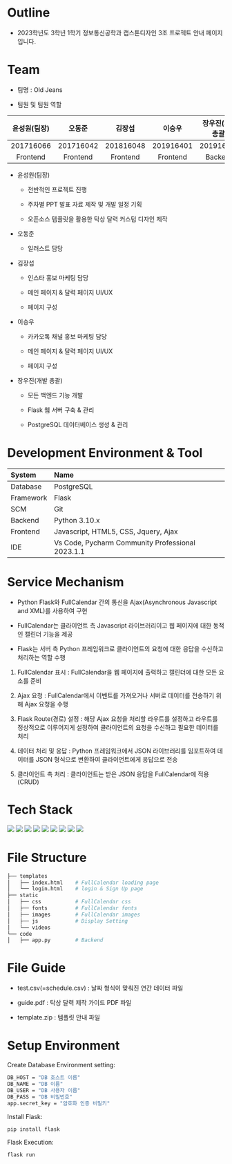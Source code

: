 # Outline
* 2023학년도 3학년 1학기 정보통신공학과 캡스톤디자인 3조 프로젝트 안내 페이지입니다.

# Team
* 팀명 : Old Jeans
 
* 팀원 및 팀원 역할

|윤성원(팀장)|오동준|김장섭|이승우|장우진(개발 총괄)|
|:---------------------:|:---------------------:|:---------------------:|:---------------------:|:---------------------:|
|201716066|201716042|201816048|201916401|201916071|
|Frontend|Frontend|Frontend|Frontend|Backend|

* 윤성원(팀장)

  * 전반적인 프로젝트 진행 
  
  * 주차별 PPT 발표 자료 제작 및 개발 일정 기획
  
  * 오픈소스 템플릿을 활용한 탁상 달력 커스텀 디자인 제작

* 오동준
 
  * 일러스트 담당

* 김장섭

  * 인스타 홍보 마케팅 담당
  
  * 메인 페이지 & 달력 페이지 UI/UX

  * 페이지 구성

* 이승우 

  * 카카오톡 채널 홍보 마케팅 담당
  
  * 메인 페이지 & 달력 페이지 UI/UX

  * 페이지 구성

* 장우진(개발 총괄)

  * 모든 백엔드 기능 개발
  
  * Flask 웹 서버 구축 & 관리
  
  * PostgreSQL 데이터베이스 생성 & 관리

# Development Environment & Tool

|System|Name|
|:---|:---|
|Database|PostgreSQL|
|Framework|Flask|
|SCM|Git|
|Backend|Python 3.10.x|
|Frontend|Javascript, HTML5, CSS, Jquery, Ajax|
|IDE|Vs Code, Pycharm Community Professional 2023.1.1|

# Service Mechanism

* Python Flask와 FullCalendar 간의 통신을 Ajax(Asynchronous Javascript and XML)를 사용하여 구현

* FullCalendar는 클라이언트 측 Javascript 라이브러리이고 웹 페이지에 대한 동적인 캘린더 기능을 제공

* Flask는 서버 측 Python 프레임워크로 클라이언트의 요청에 대한 응답을 수신하고 처리하는 역할 수행

1. FullCalendar 표시 : FullCalendar을 웹 페이지에 출력하고 캘린더에 대한 모든 요소를 준비

2. Ajax 요청 : FullCalendar에서 이벤트를 가져오거나 서버로 데이터를 전송하기 위해 Ajax 요청을 수행

3. Flask Route(경로) 설정 : 해당 Ajax 요청을 처리할 라우트를 설정하고 라우트를 정상적으로 이루어지게 설정하여 클라이언트의 요청을 수신하고 필요한 데이터를 처리

4. 데이터 처리 및 응답 : Python 프레임워크에서 JSON 라이브러리를 임포트하여 데이터를 JSON 형식으로 변환하여 클라이언트에게 응답으로 전송

5. 클라이언트 측 처리 : 클라이언트는 받은 JSON 응답을 FullCalendar에 적용(CRUD)

# Tech Stack

<div class="container">
 <img src="https://img.shields.io/badge/html5-E34F26?style=for-the-badge&logo=html5&logoColor=white"> 
 <img src="https://img.shields.io/badge/css-1572B6?style=for-the-badge&logo=css3&logoColor=white"> 
 <img src="https://img.shields.io/badge/javascript-F7DF1E?style=for-the-badge&logo=javascript&logoColor=black">
 <img src="https://img.shields.io/badge/jquery-FFCA28?style=for-the-badge&logo=jquery&logoColor=white">
 <img src="https://img.shields.io/badge/bootstrap-7952B3?style=for-the-badge&logo=bootstrap&logoColor=white">
 <img src="https://img.shields.io/badge/Python-3776AB?style=for-the-badge&logo=python&logoColor=white"> 
 <img src="https://img.shields.io/badge/PostgreSQL-003545?style=for-the-badge&logo=PostgreSQL&logoColor=white"> 
 <img src="https://img.shields.io/badge/flask-000000?style=for-the-badge&logo=flask&logoColor=white">
 <img src="https://img.shields.io/badge/github-181717?style=for-the-badge&logo=github&logoColor=white">
</div>

# File Structure

```bash
├── templates
│   ├── index.html    # FullCalendar loading page
│   └── login.html    # login & Sign Up page
├── static
│   ├── css           # FullCalendar css
│   ├── fonts         # FullCalendar fonts
│   ├── images        # FullCalendar images
│   ├── js            # Display Setting
│   └── videos        
└── code
│   ├── app.py        # Backend
``` 

# File Guide

   * test.csv(=schedule.csv) : 날짜 형식이 맞춰진 연간 데이터 파일
   
   * guide.pdf : 탁상 달력 제작 가이드 PDF 파일
   
   * template.zip : 템플릿 안내 파일

# Setup Environment

Create Database Environment setting:
```bash
DB_HOST = "DB 호스트 이름"
DB_NAME = "DB 이름"
DB_USER = "DB 사용자 이름"
DB_PASS = "DB 비밀번호"
app.secret_key = "암호화 인증 비밀키"
```

Install Flask:
```bash
pip install flask
```
Flask Execution:
```bash
flask run
```
